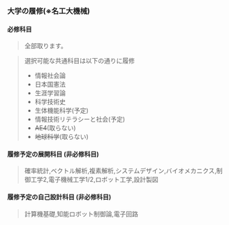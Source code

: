 ### **大学の履修**(※名工大機械)
#### **必修科目**
> 全部取ります。

> 選択可能な共通科目は以下の通りに履修
>- 情報社会論
>- 日本国憲法
>- 生涯学習論
>- 科学技術史
>- 生体機能科学(予定)
>- 情報技術リテラシーと社会(予定)
>- ~~AE4~~(取らない)
>- ~~地球科学~~(取らない)

#### **履修予定の展開科目 (非必修科目)**
> 確率統計,ベクトル解析,複素解析,システムデザイン,バイオメカニクス,制御工学2,電子機械工学1/2,ロボット工学,設計製図


#### **履修予定の自己設計科目 (非必修科目)**
> 計算機基礎,知能ロボット制御論,電子回路

